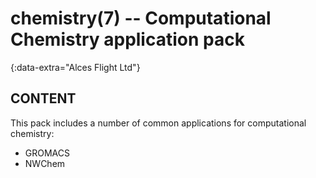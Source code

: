 # chemistry(7) -- Computational Chemistry application pack
{:data-extra="Alces Flight Ltd"}

## CONTENT

This pack includes a number of common applications for computational chemistry:

 * GROMACS
 * NWChem

